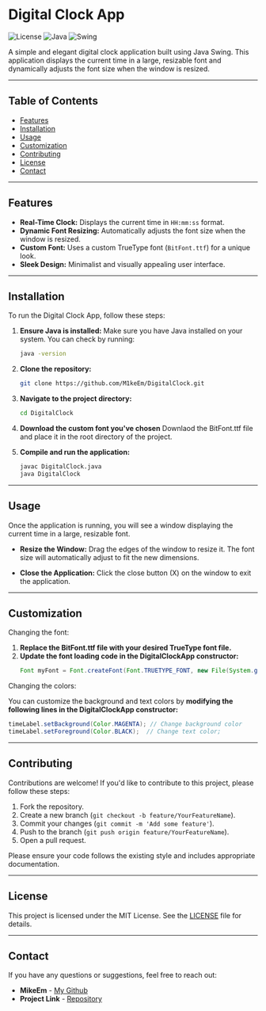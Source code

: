 # Digital Clock App

![License](https://img.shields.io/badge/license-MIT-blue.svg) 
![Java](https://img.shields.io/badge/language-Java-orange.svg)
![Swing](https://img.shields.io/badge/library-Java%20Swing-yellowgreen.svg)

A simple and elegant digital clock application built using Java Swing. This application displays the current time in a large, resizable font and dynamically adjusts the font size when the window is resized.

---

## Table of Contents

- [Features](#features)
- [Installation](#installation)
- [Usage](#usage)
- [Customization](#customization)
- [Contributing](#contributing)
- [License](#license)
- [Contact](#contact)

---

## Features

- **Real-Time Clock:** Displays the current time in `HH:mm:ss` format.
- **Dynamic Font Resizing:** Automatically adjusts the font size when the window is resized.
- **Custom Font:** Uses a custom TrueType font (`BitFont.ttf`) for a unique look.
- **Sleek Design:** Minimalist and visually appealing user interface.

---

## Installation

To run the Digital Clock App, follow these steps:

1. **Ensure Java is installed:**
   Make sure you have Java installed on your system. You can check by running:
   ```bash
   java -version

2. **Clone the repository:**
   ```bash
   git clone https://github.com/M1keEm/DigitalClock.git
   
3. **Navigate to the project directory:**
   ```bash
   cd DigitalClock
   
4. **Download the custom font you've chosen**
   Downlaod the BitFont.ttf file and place it in the root directory of the project.
   
5. **Compile and run the application:**
   ```bash
   javac DigitalClock.java
   java DigitalClock

---

## Usage

Once the application is running, you will see a window displaying the current time in a large, resizable font.

- **Resize the Window:** Drag the edges of the window to resize it. The font size will automatically adjust to fit the new dimensions.

- **Close the Application:** Click the close button (X) on the window to exit the application.

---

## Customization

Changing the font:

1. **Replace the BitFont.ttf file with your desired TrueType font file.**
2. **Update the font loading code in the DigitalClockApp constructor:**
   ```java
   Font myFont = Font.createFont(Font.TRUETYPE_FONT, new File(System.getProperty("user.dir") + "/YourFontFile.ttf"));
   
Changing the colors:

You can customize the background and text colors by **modifying the following lines in the DigitalClockApp constructor:**
   ```java
   timeLabel.setBackground(Color.MAGENTA); // Change background color
   timeLabel.setForeground(Color.BLACK);  // Change text color;
   ```

---

## Contributing

Contributions are welcome! If you'd like to contribute to this project, please follow these steps:

1. Fork the repository.
2. Create a new branch (`git checkout -b feature/YourFeatureName`).
3. Commit your changes (`git commit -m 'Add some feature'`).
4. Push to the branch (`git push origin feature/YourFeatureName`).
5. Open a pull request.

Please ensure your code follows the existing style and includes appropriate documentation.

---

## License

This project is licensed under the MIT License. See the [LICENSE](LICENSE) file for details.

---

## Contact

If you have any questions or suggestions, feel free to reach out:

- **MikeEm** - [My Github](https://github.com/m1keem)
- **Project Link** - [Repository](https://github.com/m1keem/digitalclock)
